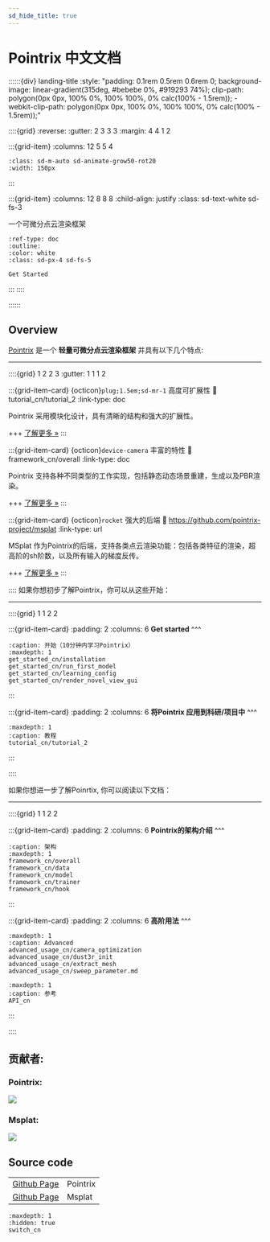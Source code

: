 ```yaml
---
sd_hide_title: true
---
```


# Pointrix 中文文档

::::::{div} landing-title
:style: "padding: 0.1rem 0.5rem 0.6rem 0; background-image: linear-gradient(315deg, #bebebe 0%, #919293 74%); clip-path: polygon(0px 0px, 100% 0%, 100% 100%, 0% calc(100% - 1.5rem)); -webkit-clip-path: polygon(0px 0px, 100% 0%, 100% 100%, 0% calc(100% - 1.5rem));"

::::{grid}
:reverse:
:gutter: 2 3 3 3
:margin: 4 4 1 2

:::{grid-item}
:columns: 12 5 5 4

```{image} ../images/pointrix_portrait_w.png
:class: sd-m-auto sd-animate-grow50-rot20
:width: 150px
```
:::

:::{grid-item}
:columns: 12 8 8 8
:child-align: justify
:class: sd-text-white sd-fs-3

一个可微分点云渲染框架

```{button-ref} get_started_cn/installation
:ref-type: doc
:outline:
:color: white
:class: sd-px-4 sd-fs-5

Get Started
```

:::
::::

::::::

## Overview

[Pointrix](https://github.com/pointrix-project/pointrix) 是一个 **轻量可微分点云渲染框架** 并具有以下几个特点:

---

::::{grid} 1 2 2 3
:gutter: 1 1 1 2

:::{grid-item-card} {octicon}`plug;1.5em;sd-mr-1` 高度可扩展性
:link: tutorial_cn/tutorial_2
:link-type: doc

Pointrix 采用模块化设计，具有清晰的结构和强大的扩展性。

+++
[了解更多 »](tutorial_cn/tutorial_2)
:::

:::{grid-item-card} {octicon}`device-camera` 丰富的特性
:link: framework_cn/overall
:link-type: doc

Pointrix 支持各种不同类型的工作实现，包括静态动态场景重建，生成以及PBR渲染。

+++
[了解更多 »](framework_cn/overall)
:::

:::{grid-item-card} {octicon}`rocket` 强大的后端
:link: https://github.com/pointrix-project/msplat
:link-type: url

MSplat 作为Pointrix的后端，支持各类点云渲染功能：包括各类特征的渲染，超高阶的sh阶数，以及所有输入的梯度反传。

+++
[了解更多 »](https://github.com/pointrix-project/msplat)
:::

::::
如果你想初步了解Pointrix，你可以从这些开始：

---


::::{grid} 1 1 2 2


:::{grid-item-card}
:padding: 2
:columns: 6
**Get started**
^^^

```{toctree}
:caption: 开始（10分钟内学习Pointrix）
:maxdepth: 1
get_started_cn/installation
get_started_cn/run_first_model
get_started_cn/learning_config
get_started_cn/render_novel_view_gui
```
:::

:::{grid-item-card}
:padding: 2
:columns: 6
**将Pointrix 应用到科研/项目中**
^^^

```{toctree}
:maxdepth: 1
:caption: 教程
tutorial_cn/tutorial_2
```
:::

::::


如果你想进一步了解Poinrtix, 你可以阅读以下文档：

---

::::{grid} 1 1 2 2


:::{grid-item-card}
:padding: 2
:columns: 6
**Pointrix的架构介绍**
^^^

```{toctree}
:caption: 架构
:maxdepth: 1
framework_cn/overall
framework_cn/data
framework_cn/model
framework_cn/trainer
framework_cn/hook
```
:::

:::{grid-item-card}
:padding: 2
:columns: 6
**高阶用法**
^^^

```{toctree}
:maxdepth: 1
:caption: Advanced
advanced_usage_cn/camera_optimization
advanced_usage_cn/dust3r_init
advanced_usage_cn/extract_mesh
advanced_usage_cn/sweep_parameter.md
```

```{toctree}
:maxdepth: 1
:caption: 参考
API_cn
```
:::

::::

## 贡献者:
### Pointrix:
<a href="https://github.com/pointrix-project/pointrix/graphs/contributors">
  <img src="https://contrib.rocks/image?repo=pointrix-project/pointrix" />
</a>


### Msplat:
<a href="https://github.com/pointrix-project/dptr/graphs/contributors">
  <img src="https://contrib.rocks/image?repo=pointrix-project/dptr" />
</a>

## Source code

|                                                            |                        |
| ---------------------------------------------------------- | ---------------------- |
| [Github Page](https://github.com/pointrix-project/pointrix)     | Pointrix      |
| [Github Page](https://github.com/pointrix-project/msplat)         | Msplat                   |

```{toctree}
:maxdepth: 1
:hidden: true
switch_cn
```

